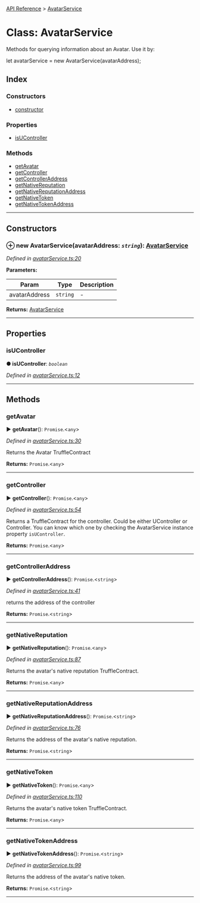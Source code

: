[API Reference](../README.md) > [AvatarService](../classes/AvatarService.md)



# Class: AvatarService


Methods for querying information about an Avatar. Use it by:

let avatarService = new AvatarService(avatarAddress);

## Index

### Constructors

* [constructor](AvatarService.md#constructor)


### Properties

* [isUController](AvatarService.md#isUController)


### Methods

* [getAvatar](AvatarService.md#getAvatar)
* [getController](AvatarService.md#getController)
* [getControllerAddress](AvatarService.md#getControllerAddress)
* [getNativeReputation](AvatarService.md#getNativeReputation)
* [getNativeReputationAddress](AvatarService.md#getNativeReputationAddress)
* [getNativeToken](AvatarService.md#getNativeToken)
* [getNativeTokenAddress](AvatarService.md#getNativeTokenAddress)



---
## Constructors
<a id="constructor"></a>


### ⊕ **new AvatarService**(avatarAddress: *`string`*): [AvatarService](AvatarService.md)


*Defined in [avatarService.ts:20](https://github.com/daostack/arc.js/blob/616f6e7/lib/avatarService.ts#L20)*



**Parameters:**

| Param | Type | Description |
| ------ | ------ | ------ |
| avatarAddress | `string`   |  - |





**Returns:** [AvatarService](AvatarService.md)

---


## Properties
<a id="isUController"></a>

###  isUController

**●  isUController**:  *`boolean`* 

*Defined in [avatarService.ts:12](https://github.com/daostack/arc.js/blob/616f6e7/lib/avatarService.ts#L12)*





___


## Methods
<a id="getAvatar"></a>

###  getAvatar

► **getAvatar**(): `Promise`.<`any`>



*Defined in [avatarService.ts:30](https://github.com/daostack/arc.js/blob/616f6e7/lib/avatarService.ts#L30)*



Returns the Avatar TruffleContract




**Returns:** `Promise`.<`any`>





___

<a id="getController"></a>

###  getController

► **getController**(): `Promise`.<`any`>



*Defined in [avatarService.ts:54](https://github.com/daostack/arc.js/blob/616f6e7/lib/avatarService.ts#L54)*



Returns a TruffleContract for the controller. Could be either UController or Controller. You can know which one by checking the AvatarService instance property `isUController`.




**Returns:** `Promise`.<`any`>





___

<a id="getControllerAddress"></a>

###  getControllerAddress

► **getControllerAddress**(): `Promise`.<`string`>



*Defined in [avatarService.ts:41](https://github.com/daostack/arc.js/blob/616f6e7/lib/avatarService.ts#L41)*



returns the address of the controller




**Returns:** `Promise`.<`string`>





___

<a id="getNativeReputation"></a>

###  getNativeReputation

► **getNativeReputation**(): `Promise`.<`any`>



*Defined in [avatarService.ts:87](https://github.com/daostack/arc.js/blob/616f6e7/lib/avatarService.ts#L87)*



Returns the avatar's native reputation TruffleContract.




**Returns:** `Promise`.<`any`>





___

<a id="getNativeReputationAddress"></a>

###  getNativeReputationAddress

► **getNativeReputationAddress**(): `Promise`.<`string`>



*Defined in [avatarService.ts:76](https://github.com/daostack/arc.js/blob/616f6e7/lib/avatarService.ts#L76)*



Returns the address of the avatar's native reputation.




**Returns:** `Promise`.<`string`>





___

<a id="getNativeToken"></a>

###  getNativeToken

► **getNativeToken**(): `Promise`.<`any`>



*Defined in [avatarService.ts:110](https://github.com/daostack/arc.js/blob/616f6e7/lib/avatarService.ts#L110)*



Returns the avatar's native token TruffleContract.




**Returns:** `Promise`.<`any`>





___

<a id="getNativeTokenAddress"></a>

###  getNativeTokenAddress

► **getNativeTokenAddress**(): `Promise`.<`string`>



*Defined in [avatarService.ts:99](https://github.com/daostack/arc.js/blob/616f6e7/lib/avatarService.ts#L99)*



Returns the address of the avatar's native token.




**Returns:** `Promise`.<`string`>





___


